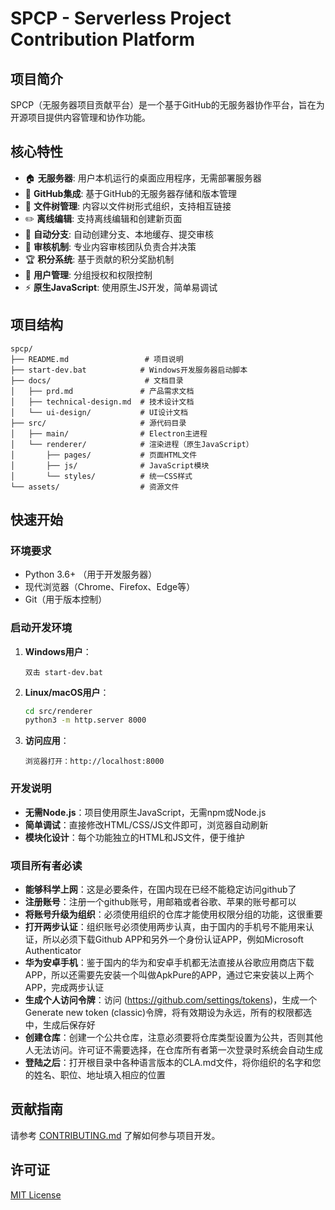 # SPCP - Serverless Project Contribution Platform

## 项目简介

SPCP（无服务器项目贡献平台）是一个基于GitHub的无服务器协作平台，旨在为开源项目提供内容管理和协作功能。

## 核心特性

- 🏠 **无服务器**: 用户本机运行的桌面应用程序，无需部署服务器
- 🔄 **GitHub集成**: 基于GitHub的无服务器存储和版本管理
- 📁 **文件树管理**: 内容以文件树形式组织，支持相互链接
- ✏️ **离线编辑**: 支持离线编辑和创建新页面
- 🌿 **自动分支**: 自动创建分支、本地缓存、提交审核
- 👥 **审核机制**: 专业内容审核团队负责合并决策
- 🏆 **积分系统**: 基于贡献的积分奖励机制
- 👤 **用户管理**: 分组授权和权限控制
- ⚡ **原生JavaScript**: 使用原生JS开发，简单易调试

## 项目结构

```
spcp/
├── README.md                 # 项目说明
├── start-dev.bat            # Windows开发服务器启动脚本
├── docs/                     # 文档目录
│   ├── prd.md               # 产品需求文档
│   ├── technical-design.md  # 技术设计文档
│   └── ui-design/           # UI设计文档
├── src/                     # 源代码目录
│   ├── main/                # Electron主进程
│   └── renderer/            # 渲染进程（原生JavaScript）
│       ├── pages/           # 页面HTML文件
│       ├── js/              # JavaScript模块
│       └── styles/          # 统一CSS样式
└── assets/                  # 资源文件
```

## 快速开始

### 环境要求
- Python 3.6+ （用于开发服务器）
- 现代浏览器（Chrome、Firefox、Edge等）
- Git（用于版本控制）

### 启动开发环境

1. **Windows用户**：
   ```
   双击 start-dev.bat
   ```

2. **Linux/macOS用户**：
   ```bash
   cd src/renderer
   python3 -m http.server 8000
   ```

3. **访问应用**：
   ```
   浏览器打开：http://localhost:8000
   ```

### 开发说明

- **无需Node.js**：项目使用原生JavaScript，无需npm或Node.js
- **简单调试**：直接修改HTML/CSS/JS文件即可，浏览器自动刷新
- **模块化设计**：每个功能独立的HTML和JS文件，便于维护

### 项目所有者必读

- **能够科学上网**：这是必要条件，在国内现在已经不能稳定访问github了
- **注册账号**：注册一个github账号，用邮箱或者谷歌、苹果的账号都可以
- **将账号升级为组织**：必须使用组织的仓库才能使用权限分组的功能，这很重要
- **打开两步认证**：组织账号必须使用两步认真，由于国内的手机号不能用来认证，所以必须下载Github APP和另外一个身份认证APP，例如Microsoft Authenticator
- **华为安卓手机**：鉴于国内的华为和安卓手机都无法直接从谷歌应用商店下载APP，所以还需要先安装一个叫做ApkPure的APP，通过它来安装以上两个APP，完成两步认证
- **生成个人访问令牌**：访问 (https://github.com/settings/tokens)，生成一个Generate new token (classic)令牌，将有效期设为永远，所有的权限都选中，生成后保存好
- **创建仓库**：创建一个公共仓库，注意必须要将仓库类型设置为公共，否则其他人无法访问。许可证不需要选择，在仓库所有者第一次登录时系统会自动生成
- **登陆之后**：打开根目录中各种语言版本的CLA.md文件，将你组织的名字和您的姓名、职位、地址填入相应的位置

## 贡献指南

请参考 [CONTRIBUTING.md](CONTRIBUTING.md) 了解如何参与项目开发。

## 许可证

[MIT License](LICENSE)
